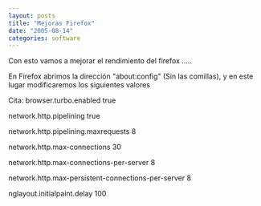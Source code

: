 ```yaml
---
layout: posts
title: "Mejoras Firefox"
date: "2005-08-14"
categories: software
---
```


Con esto vamos a mejorar el rendimiento del firefox .....

En Firefox abrimos la dirección "about:config" (Sin las comillas), y en este lugar modificaremos los siguientes valores

Cita: browser.turbo.enabled true

network.http.pipelining true

network.http.pipelining.maxrequests 8

network.http.max-connections 30

network.http.max-connections-per-server 8

network.http.max-persistent-connections-per-server 8

nglayout.initialpaint.delay 100
